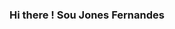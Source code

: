 ### Hi there ! Sou Jones Fernandes

<!--
**jonesfernandes/jonesfernandes** is a ✨ _special_ ✨ repository because its `README.md` (this file) appears on your GitHub profile.

Here are some ideas to get you started:

- 🌱 Atualmente estou aprendendo Javascript, HTML  e CSS..
- 👯 I’m looking to collaborate on ...
- 🤔 I’m looking for help with ...
- 💬 Ask me about ...
- 📫  Contate-me : <jones3602a@gmail.com>
- 😄 Pronouns: ...
- ⚡ Fun fact: ...
-->
